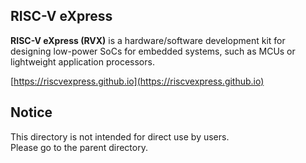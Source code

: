 ## RISC-V eXpress

**RISC-V eXpress (RVX)** is a hardware/software development kit for designing low-power SoCs for embedded systems, such as MCUs or lightweight application processors.

[https://riscvexpress.github.io](https://riscvexpress.github.io)

## Notice
This directory is not intended for direct use by users.  
Please go to the parent directory.
